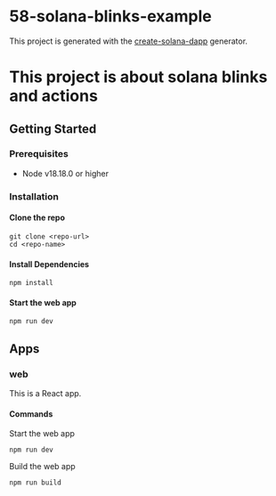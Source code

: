 # 58-solana-blinks-example

This project is generated with the [create-solana-dapp](https://github.com/solana-developers/create-solana-dapp) generator.

# This project is about solana blinks and actions


## Getting Started

### Prerequisites

- Node v18.18.0 or higher

### Installation

#### Clone the repo

```shell
git clone <repo-url>
cd <repo-name>
```

#### Install Dependencies

```shell
npm install
```

#### Start the web app

```
npm run dev
```

## Apps

### web

This is a React app.

#### Commands

Start the web app

```shell
npm run dev
```

Build the web app

```shell
npm run build
```
